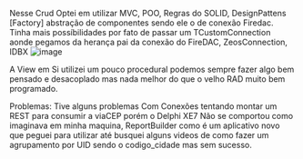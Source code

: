 Nesse Crud Optei em utilizar MVC, POO, Regras do SOLID, DesignPattens [Factory] abstração de componentes sendo ele o de conexão Firedac. Tinha mais possíbilidades por fato de passar um TCustomConnection aonde pegamos da herança pai da conexão do FireDAC, ZeosConnection, IDBX ![image](https://github.com/user-attachments/assets/76271e15-d656-4a1f-8a60-3a6f44024e5a)

A View em Si utilizei um pouco procedural podemos sempre fazer algo bem pensado e desacoplado mas nada melhor do que o velho RAD muito bem programado.



Problemas: Tive alguns problemas Com Conexões tentando montar um REST para consumir a viaCEP porém o Delphi XE7 Não se comportou como imaginava em minha maquina, ReportBuilder como é um aplicativo novo que peguei para utilizar até busquei alguns videos de como fazer um agrupamento por UID sendo o codigo_cidade mas sem sucesso.
